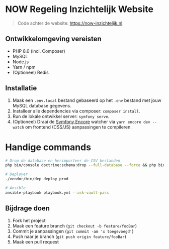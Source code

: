 # NOW Regeling Inzichtelijk Website
> Code achter de website: https://now-inzichtelijk.nl.

## Ontwikkelomgeving vereisten
- PHP 8.0 (incl. Composer)
- MySQL
- Node.js
- Yarn / npm
- (Optioneel) Redis

## Installatie

1. Maak een `.env.local` bestand gebaseerd op het `.env` bestand met jouw MySQL database gegevens.
2. Installeer alle dependencies via composer: `composer install`.
3. Run de lokale ontwikkel server: `symfony serve`.
4. (Optioneel) Draai de [Symfony Encore](https://symfony.com/doc/current/frontend.html) watcher via `yarn encore dev --watch` om frontend (CSS/JS) aanpassingen te compileren.

# Handige commands
```sh
# Drop de database en herimporteer de CSV bestanden
php bin/console doctrine:schema:drop --full-database --force && php bin/console app:import-batch 1 && php bin/console app:import-batch 2 && php bin/console app:import-batch 3 && php bin/console app:import-batch 4

# Deployer
./vendor/bin/dep deploy prod

# Ansible
ansible-playbook playbook.yml --ask-vault-pass
```

## Bijdrage doen

1. Fork het project
2. Maak een feature branch (`git checkout -b feature/fooBar`)
3. Commit je aanpassingen (`git commit -am 'x toegevoegd'`)
4. Push naar je branch (`git push origin feature/fooBar`)
5. Maak een pull request
